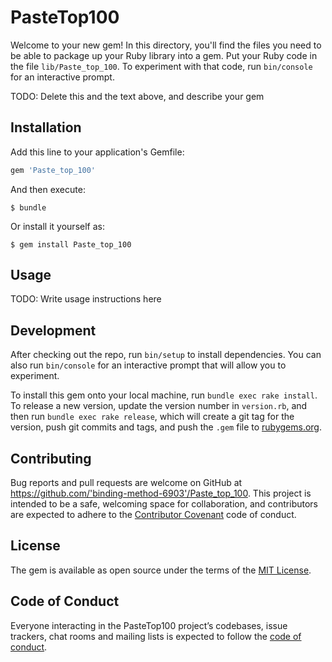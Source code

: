 # PasteTop100

Welcome to your new gem! In this directory, you'll find the files you need to be able to package up your Ruby library into a gem. Put your Ruby code in the file `lib/Paste_top_100`. To experiment with that code, run `bin/console` for an interactive prompt.

TODO: Delete this and the text above, and describe your gem

## Installation

Add this line to your application's Gemfile:

```ruby
gem 'Paste_top_100'
```

And then execute:

    $ bundle

Or install it yourself as:

    $ gem install Paste_top_100

## Usage

TODO: Write usage instructions here

## Development

After checking out the repo, run `bin/setup` to install dependencies. You can also run `bin/console` for an interactive prompt that will allow you to experiment.

To install this gem onto your local machine, run `bundle exec rake install`. To release a new version, update the version number in `version.rb`, and then run `bundle exec rake release`, which will create a git tag for the version, push git commits and tags, and push the `.gem` file to [rubygems.org](https://rubygems.org).

## Contributing

Bug reports and pull requests are welcome on GitHub at https://github.com/'binding-method-6903'/Paste_top_100. This project is intended to be a safe, welcoming space for collaboration, and contributors are expected to adhere to the [Contributor Covenant](http://contributor-covenant.org) code of conduct.

## License

The gem is available as open source under the terms of the [MIT License](https://opensource.org/licenses/MIT).

## Code of Conduct

Everyone interacting in the PasteTop100 project’s codebases, issue trackers, chat rooms and mailing lists is expected to follow the [code of conduct](https://github.com/'binding-method-6903'/Paste_top_100/blob/master/CODE_OF_CONDUCT.md).
